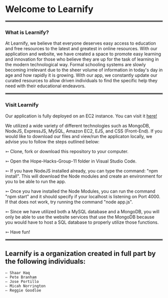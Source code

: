 <h1> Welcome to Learnify </h1>
<hr style="border:2px solid gray">

<h3> What is Learnify? </h3>

At Learnify, we believe that everyone deserves easy access to education and free resources to the latest and greatest in online resources. With our application and website, we have created a space to promote easy learning and innovation for those who believe they are up for the task of learning in the modern technological way. Formal schooling systems are slowly becoming irrelevant due to the sheer volume of information in today's day in age and how rapidly it is growing. With our app, we constantly update our curated resources to allow driven individuals to find the specific help they need with their educational endeavors. 

<hr style="border:2px solid gray">

<h3> Visit Learnify </h3>

Our application is fully deployed on an EC2 instance. You can visit it <a href="http://18.212.64.60:4000" target="_blank">here!</a>


We utilized a wide variety of different technologies such as MongoDB, NodeJS, ExpressJS, MySQL, Amazon EC2, EJS, and CSS (Front-End). If you would like to download our files and view/run the applicaton locally, we advise you to follow the steps outlined below:

  ➳ Clone, fork or download this repository to your computer.
  
  ➳ Open the Hope-Hacks-Group-11 folder in Visual Studio Code. 
  
  ➳ If you have NodeJS installed already, you can type the command: "npm install". This will download the Node modules and create an environment for you         to be able to run the app.
  
  ➳ Once you have installed the Node Modules, you can run the command "npm start" and it should specify if your localhost is listening on Port 4000. If           that does not work, try running the command "node app.js".
  
  ➳ Since we have utilized both a MySQL database and a MongoDB, you will only be able to use the website services that use the MongoDB because you would         have to host a SQL database to properly utilize those functions.
  
  ➳ Have fun!
  
  <hr style="border:2px solid gray">

<h2> Learnify is a organization created in full part by the following individuals: </h2>
  
    ➳ Shaar Haq
    ➳ Pete Branham
    ➳ Jose Portillo
    ➳ Micah Norrington
    ➳ Reggie Goodloe 
  
  
  

